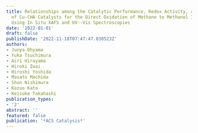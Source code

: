 ```yaml
---
title: Relationships among the Catalytic Performance, Redox Activity, and Structure
  of Cu-CHA Catalysts for the Direct Oxidation of Methane to Methanol Investigated
  Using In Situ XAFS and UV--Vis Spectroscopies
date: '2022-01-01'
draft: false
publishDate: '2022-11-18T07:47:47.030523Z'
authors:
- Junya Ohyama
- Yuka Tsuchimura
- Airi Hirayama
- Hiroki Iwai
- Hiroshi Yoshida
- Masato Machida
- Shun Nishimura
- Kazuo Kato
- Keisuke Takahashi
publication_types:
- '2'
abstract: ''
featured: false
publication: '*ACS Catalysis*'
---
```


